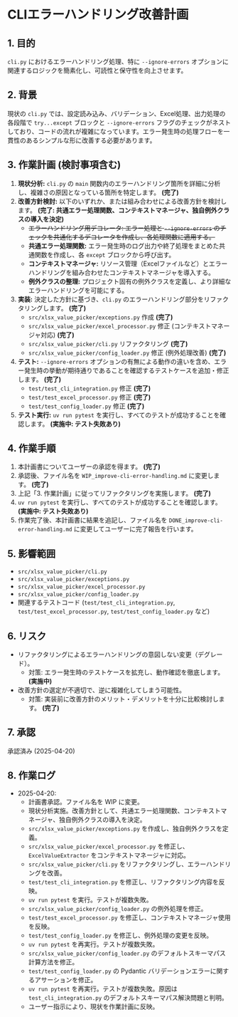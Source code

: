 # CLIエラーハンドリング改善計画

## 1. 目的

`cli.py` におけるエラーハンドリング処理、特に `--ignore-errors` オプションに関連するロジックを簡素化し、可読性と保守性を向上させます。

## 2. 背景

現状の `cli.py` では、設定読み込み、バリデーション、Excel処理、出力処理の各段階で `try...except` ブロックと `--ignore-errors` フラグのチェックがネストしており、コードの流れが複雑になっています。エラー発生時の処理フローを一貫性のあるシンプルな形に改善する必要があります。

## 3. 作業計画 (検討事項含む)

1.  **現状分析:** `cli.py` の `main` 関数内のエラーハンドリング箇所を詳細に分析し、複雑さの原因となっている箇所を特定します。 **(完了)**
2.  **改善方針検討:** 以下のいずれか、または組み合わせによる改善方針を検討します。 **(完了: 共通エラー処理関数、コンテキストマネージャ、独自例外クラスの導入を決定)**
    *   ~~エラーハンドリング用デコレータ: エラー処理と `--ignore-errors` のチェックを共通化するデコレータを作成し、各処理関数に適用する。~~
    *   **共通エラー処理関数:** エラー発生時のログ出力や終了処理をまとめた共通関数を作成し、各 `except` ブロックから呼び出す。
    *   **コンテキストマネージャ:** リソース管理（Excelファイルなど）とエラーハンドリングを組み合わせたコンテキストマネージャを導入する。
    *   **例外クラスの整理:** プロジェクト固有の例外クラスを定義し、より詳細なエラーハンドリングを可能にする。
3.  **実装:** 決定した方針に基づき、`cli.py` のエラーハンドリング部分をリファクタリングします。 **(完了)**
    *   `src/xlsx_value_picker/exceptions.py` 作成 **(完了)**
    *   `src/xlsx_value_picker/excel_processor.py` 修正 (コンテキストマネージャ対応) **(完了)**
    *   `src/xlsx_value_picker/cli.py` リファクタリング **(完了)**
    *   `src/xlsx_value_picker/config_loader.py` 修正 (例外処理改善) **(完了)**
4.  **テスト:** `--ignore-errors` オプションの有無による動作の違いを含め、エラー発生時の挙動が期待通りであることを確認するテストケースを追加・修正します。 **(完了)**
    *   `test/test_cli_integration.py` 修正 **(完了)**
    *   `test/test_excel_processor.py` 修正 **(完了)**
    *   `test/test_config_loader.py` 修正 **(完了)**
5.  **テスト実行:** `uv run pytest` を実行し、すべてのテストが成功することを確認します。 **(実施中: テスト失敗あり)**

## 4. 作業手順

1.  本計画書についてユーザーの承認を得ます。 **(完了)**
2.  承認後、ファイル名を `WIP_improve-cli-error-handling.md` に変更します。 **(完了)**
3.  上記「3. 作業計画」に従ってリファクタリングを実施します。 **(完了)**
4.  `uv run pytest` を実行し、すべてのテストが成功することを確認します。 **(実施中: テスト失敗あり)**
5.  作業完了後、本計画書に結果を追記し、ファイル名を `DONE_improve-cli-error-handling.md` に変更してユーザーに完了報告を行います。

## 5. 影響範囲

- `src/xlsx_value_picker/cli.py`
- `src/xlsx_value_picker/exceptions.py`
- `src/xlsx_value_picker/excel_processor.py`
- `src/xlsx_value_picker/config_loader.py`
- 関連するテストコード (`test/test_cli_integration.py`, `test/test_excel_processor.py`, `test/test_config_loader.py` など)

## 6. リスク

- リファクタリングによるエラーハンドリングの意図しない変更（デグレード）。
    - 対策: エラー発生時のテストケースを拡充し、動作確認を徹底します。 **(実施中)**
- 改善方針の選定が不適切で、逆に複雑化してしまう可能性。
    - 対策: 実装前に改善方針のメリット・デメリットを十分に比較検討します。 **(完了)**

## 7. 承認

承認済み (2025-04-20)

## 8. 作業ログ

*   2025-04-20:
    *   計画書承認。ファイル名を WIP に変更。
    *   現状分析実施。改善方針として、共通エラー処理関数、コンテキストマネージャ、独自例外クラスの導入を決定。
    *   `src/xlsx_value_picker/exceptions.py` を作成し、独自例外クラスを定義。
    *   `src/xlsx_value_picker/excel_processor.py` を修正し、`ExcelValueExtractor` をコンテキストマネージャに対応。
    *   `src/xlsx_value_picker/cli.py` をリファクタリングし、エラーハンドリングを改善。
    *   `test/test_cli_integration.py` を修正し、リファクタリング内容を反映。
    *   `uv run pytest` を実行。テストが複数失敗。
    *   `src/xlsx_value_picker/config_loader.py` の例外処理を修正。
    *   `test/test_excel_processor.py` を修正し、コンテキストマネージャ使用を反映。
    *   `test/test_config_loader.py` を修正し、例外処理の変更を反映。
    *   `uv run pytest` を再実行。テストが複数失敗。
    *   `src/xlsx_value_picker/config_loader.py` のデフォルトスキーマパス計算方法を修正。
    *   `test/test_config_loader.py` の Pydantic バリデーションエラーに関するアサーションを修正。
    *   `uv run pytest` を再実行。テストが複数失敗。原因は `test_cli_integration.py` のデフォルトスキーマパス解決問題と判明。
    *   ユーザー指示により、現状を作業計画に反映。